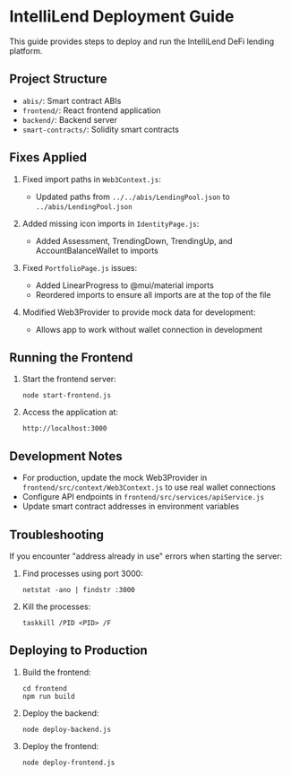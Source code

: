 # IntelliLend Deployment Guide

This guide provides steps to deploy and run the IntelliLend DeFi lending platform.

## Project Structure

- `abis/`: Smart contract ABIs
- `frontend/`: React frontend application
- `backend/`: Backend server
- `smart-contracts/`: Solidity smart contracts

## Fixes Applied

1. Fixed import paths in `Web3Context.js`:
   - Updated paths from `../../abis/LendingPool.json` to `../abis/LendingPool.json`

2. Added missing icon imports in `IdentityPage.js`:
   - Added Assessment, TrendingDown, TrendingUp, and AccountBalanceWallet to imports

3. Fixed `PortfolioPage.js` issues:
   - Added LinearProgress to @mui/material imports
   - Reordered imports to ensure all imports are at the top of the file

4. Modified Web3Provider to provide mock data for development:
   - Allows app to work without wallet connection in development

## Running the Frontend

1. Start the frontend server:
   ```
   node start-frontend.js
   ```

2. Access the application at:
   ```
   http://localhost:3000
   ```

## Development Notes

- For production, update the mock Web3Provider in `frontend/src/context/Web3Context.js` to use real wallet connections
- Configure API endpoints in `frontend/src/services/apiService.js`
- Update smart contract addresses in environment variables

## Troubleshooting

If you encounter "address already in use" errors when starting the server:

1. Find processes using port 3000:
   ```
   netstat -ano | findstr :3000
   ```

2. Kill the processes:
   ```
   taskkill /PID <PID> /F
   ```

## Deploying to Production

1. Build the frontend:
   ```
   cd frontend
   npm run build
   ```

2. Deploy the backend:
   ```
   node deploy-backend.js
   ```

3. Deploy the frontend:
   ```
   node deploy-frontend.js
   ```
